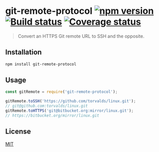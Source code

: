 # git-remote-protocol [![npm version][npm-image]][npm-url] [![Build status][travis-image]][travis-url] [![Coverage status][coveralls-image]][coveralls-url]

> Convert an HTTPS Git remote URL to SSH and the opposite.

## Installation

```sh
npm install git-remote-protocol
```

## Usage

```js
const gitRemote = require('git-remote-protocol');

gitRemote.toSSH('https://github.com/torvalds/linux.git');
// git@github.com:torvalds/linux.git
gitRemote.toHTTPS('git@bitbucket.org:mirror/linux.git');
// https://bitbucket.org/mirror/linux.git
```

## License

[MIT](http://opensource.org/licenses/mit-license.php)

[npm-image]: https://img.shields.io/npm/v/git-remote-protocol.svg
[npm-url]: https://npmjs.org/package/git-remote-protocol
[travis-image]: https://travis-ci.org/alefteris/git-remote-protocol.svg?branch=master
[travis-url]: https://travis-ci.org/alefteris/git-remote-protocol
[coveralls-image]: https://coveralls.io/repos/alefteris/git-remote-protocol/badge.svg
[coveralls-url]: https://coveralls.io/r/alefteris/git-remote-protocol

